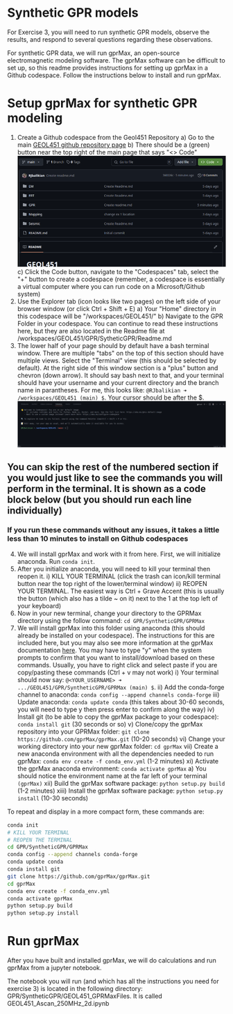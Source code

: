 # Synthetic GPR models

For Exercise 3, you will need to run synthetic GPR models, observe the results, and respond to several questions regarding these observations.

For synthetic GPR data, we will run gprMax, an open-source electromagnetic modeling software. The gprMax software can be difficult to set up, so this readme provides instructions for setting up gprMax in a Github codespace. Follow the instructions below to install and run gprMax.


# Setup gprMax for synthetic GPR modeling
1. Create a Github codespace from the Geol451 Repository
  a) Go to the main [GEOL451 github repository page](https://github.com/RJbalikian/GEOL451)
  b) There should be a (green) button near the top right of the main page that says "<> Code" ![GEOL451Repo with Green Code Button](image.png)
  c) Click the Code button, navigate to the "Codespaces" tab, select the "+" button to create a codespace (remember, a codespace is essentially a virtual computer where you can run code on a Microsoft/Github system)
2. Use the Explorer tab (icon looks like two pages) on the left side of your browser window (or click Ctrl + Shift + E) 
  a) Your "Home" directory in this codespace will be "/workspaces/GEOL451/"
  b) Navigate to the GPR Folder in your codespace. You can continue to read these instructions here, but they are also located in the Readme file at /workspaces/GEOL451/GPR/SytheticGPR/Readme.md
3. The lower half of your page should by default have a bash terminal window. There are multiple "tabs" on the top of this section should have multiple views. Select the "Terminal" view (this should be selected by default). At the right side of this window section is a "plus" button and chevron (down arrow). It should say bash next to that, and your terminal should have your username and your current directory and the branch name in parantheses. For me, this looks like: `@RJbalikian ➜ /workspaces/GEOL451 (main) $`. Your cursor should be after the $.
  ![Default bash terminal in GEOL451](image-1.png)

## You can skip the rest of the numbered section if you would just like to see the commands you will perform in the terminal. It is shown as a code block below (but you should run each line individually)
### If you run these commands without any issues, it takes a little less than 10 minutes to install on Github codespaces


4. We will install gprMax and work with it from here. First, we will initialize anaconda. Run `conda init`.
5. After you initialize anaconda, you will need to kill your terminal then reopen it.
  i) KILL YOUR TERMINAL (click the trash can icon/kill terminal button near the top right of the lower/terminal window)
  ii) REOPEN YOUR TERMINAL. The easiest way is Ctrl + Grave Accent (this is usually the button (which also has a tilde ~ on it) next to the 1 at the top left of your keyboard)
6. Now in your new terminal, change your directory to the GPRMax directory using the follow command: `cd GPR/SyntheticGPR/GPRMax`
7. We will install gprMax into this folder using anaconda (this should already be installed on your codespace). The instructions for this are included here, but you may also see more information at the gprMax documentation [here](https://docs.gprmax.com/en/latest/include_readme.html#installation). You may have to type "y" when the system prompts to confirm that you want to install/download based on these commands. Usually, you have to right click and select paste if you are copy/pasting these commands (Ctrl + v may not work)
  i) Your terminal should now say: `@<YOUR_USERNAME> ➜ .../GEOL451/GPR/SyntheticGPR/GPRMax (main) $`. 
  ii) Add the conda-forge channel to anaconda: `conda config --append channels conda-forge`
  iii) Update anaconda: `conda update conda` (this takes about 30-60 seconds, you will need to type y then press enter to confirm along the way)
  iv) Install git (to be able to copy the gprMax package to your codespace): `conda install git` (30 seconds or so)
  v) Clone/copy the gprMax repository into your GPRMax folder: `git clone https://github.com/gprMax/gprMax.git` (10-20 seconds)
  vi) Change your working directory into your new gprMax folder: `cd gprMax`
  vii) Create a new anaconda environment with all the dependencies needed to run gprMax: `conda env create -f conda_env.yml` (1-2 minutes)
  xi) Activate the gprMax anaconda environment: `conda activate gprMax`
    a) You should notice the environment name at the far left of your terminal `(gprMax)`
  xii) Build the gprMax software package: `python setup.py build` (1-2 minutes)
  xiii) Install the gprMax software package: `python setup.py install` (10-30 seconds)

To repeat and display in a more compact form, these commands are:
```bash
conda init
# KILL YOUR TERMINAL
# REOPEN THE TERMINAL
cd GPR/SyntheticGPR/GPRMax
conda config --append channels conda-forge
conda update conda
conda install git
git clone https://github.com/gprMax/gprMax.git
cd gprMax
conda env create -f conda_env.yml
conda activate gprMax
python setup.py build
python setup.py install
```

# Run gprMax
After you have built and installed gprMax, we will do calculations and run gprMax from a jupyter notebook.

The notebook you will run (and which has all the instructions you need for exercise 3) is located in the following directory: GPR/SyntheticGPR/GEOL451_GPRMaxFiles. It is called GEOL451_Ascan_250MHz_2d.ipynb

